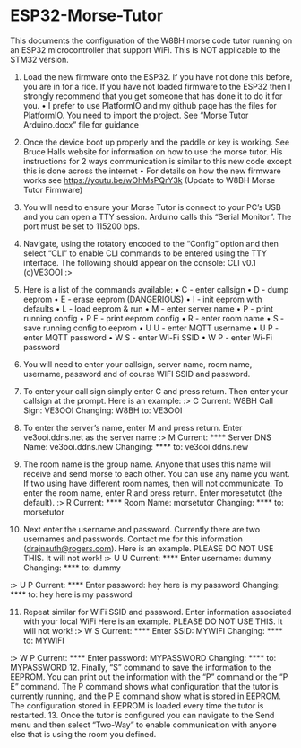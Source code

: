 # ESP32-Morse-Tutor

This documents the configuration of the W8BH morse code tutor running on an ESP32 microcontroller that support WiFi.  This is NOT applicable to the STM32 version.
1.	Load the new firmware onto the ESP32.  If you have not done this before, you are in for a ride.  If you have not loaded firmware to the ESP32 then I strongly recommend that you get someone that has done it to do it for you.
•	I prefer to use PlatformIO and my github page has the files for PlatformIO. You need to import the project.  See “Morse Tutor Arduino.docx” file for guidance
2.	Once the device boot up properly and the paddle or key is working. See Bruce Halls website for information on how to use the morse tutor. His instructions for 2 ways communication is similar to this new code except this is done across the internet
•	For details on how the new firmware works see https://youtu.be/wOhMsPQrY3k (Update to W8BH Morse Tutor Firmware)
3.	You will need to ensure your Morse Tutor is connect to your PC’s USB and you can open a TTY session.  Arduino calls this “Serial Monitor”.  The port must be set to 115200 bps.  
4.	Navigate, using the rotatory encoded to the “Config” option and then select “CLI” to enable CLI commands to be entered using the TTY interface.  The following should appear on the console:
CLI v0.1 (c)VE3OOI
:>

5.	Here is a list of the commands available:
•	      C - enter callsign
•	      D - dump eeprom
•	      E - erase eeprom (DANGERIOUS)
•	      I - init eeprom with defaults
•	      L - load eeprom & run
•	      M - enter server name
•	      P - print running config
•	      P E - print eeprom config
•	      R - enter room name
•	      S - save running config to eeprom
•	      U U - enter MQTT username
•	      U P - enter MQTT password
•	      W S - enter Wi-Fi SSID
•	      W P - enter Wi-Fi password
6.	You will need to enter your callsign, server name, room name, username, password and of course WIFI SSID and password.
7.	To enter your call sign simply enter C and press return. Then enter your callsign at the prompt. Here is an example:
:> C
Current: W8BH
Call Sign: VE3OOI
Changing: W8BH to: VE3OOI

8.	To enter the server’s name, enter M and press return. Enter ve3ooi.ddns.net as the server name
:> M
Current: ****
Server DNS Name: ve3ooi.ddns.new
Changing: **** to: ve3ooi.ddns.new

9.	The room name is the group name.  Anyone that uses this name will receive and send morse to each other.  You can use any name you want.  If two using have different room names, then will not communicate.  To enter the room name, enter R and press return. Enter moresetutot (the default).
:> R
Current: ****
Room Name: morsetutor
Changing: **** to: morsetutor

10.	Next enter the username and password.  Currently there are two usernames and passwords.  Contact me for this information (drajnauth@rogers.com). 
Here is an example. PLEASE DO NOT USE THIS. It will not work!
:> U U
Current: ****
Enter username: dummy
Changing: **** to: dummy

:> U P
Current: ****
Enter password: hey here is my password
Changing: **** to: hey here is my password

11.	Repeat similar for WiFi SSID and password.  Enter information associated with your local WiFi
Here is an example. PLEASE DO NOT USE THIS. It will not work!
:> W S
Current: ****
Enter SSID: MYWIFI
Changing: **** to: MYWIFI

:> W P
Current: ****
Enter password: MYPASSWORD
Changing: **** to: MYPASSWORD
12.	Finally, “S” command to save the information to the EEPROM.  You can print out the information with the “P” command or the “P E” command.  The P command shows what configuration that the tutor is currently running, and the P E command show what is stored in EEPROM.  The configuration stored in EEPROM is loaded every time the tutor is restarted.
13.	Once the tutor is configured you can navigate to the Send menu and then select “Two-Way” to enable communication with anyone else that is using the room you defined.


